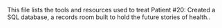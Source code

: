 This file lists the tools and resources used to treat Patient #20: Created a SQL database, a records room built to hold the future stories of health..
